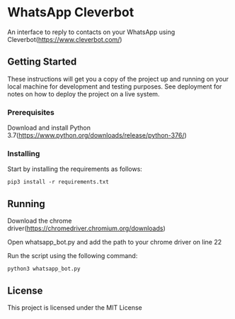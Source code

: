 # WhatsApp Cleverbot

An interface to reply to contacts on your WhatsApp using Cleverbot(https://www.cleverbot.com/)

## Getting Started

These instructions will get you a copy of the project up and running on your local machine for development and testing purposes. See deployment for notes on how to deploy the project on a live system.

### Prerequisites

Download and install Python 3.7(https://www.python.org/downloads/release/python-376/)

### Installing

Start by installing the requirements as follows:

```
pip3 install -r requirements.txt
```

## Running

Download the chrome driver(https://chromedriver.chromium.org/downloads)

Open whatsapp_bot.py and add the path to your chrome driver on line 22

Run the script using the following command:

```
python3 whatsapp_bot.py
```

## License

This project is licensed under the MIT License
